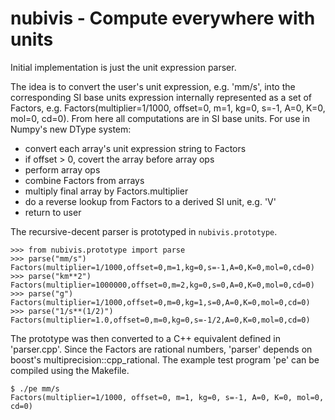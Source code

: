 # nubivis - Compute everywhere with units

Initial implementation is just the unit expression parser.

The idea is to convert the user's unit expression, e.g. 'mm/s', into the corresponding
SI base units expression internally represented as a set of Factors, e.g.
Factors(multiplier=1/1000, offset=0, m=1, kg=0, s=-1, A=0, K=0, mol=0, cd=0). From here
all computations are in SI base units. For use in Numpy's new DType system:
- convert each array's unit expression string to Factors
- if offset > 0, covert the array before array ops
- perform array ops
- combine Factors from arrays
- multiply final array by Factors.multiplier
- do a reverse lookup from Factors to a derived SI unit, e.g. 'V'
- return to user

The recursive-decent parser is prototyped in `nubivis.prototype`.
```
>>> from nubivis.prototype import parse
>>> parse("mm/s")
Factors(multiplier=1/1000,offset=0,m=1,kg=0,s=-1,A=0,K=0,mol=0,cd=0)
>>> parse("km**2")
Factors(multiplier=1000000,offset=0,m=2,kg=0,s=0,A=0,K=0,mol=0,cd=0)
>>> parse("g")
Factors(multiplier=1/1000,offset=0,m=0,kg=1,s=0,A=0,K=0,mol=0,cd=0)
>>> parse("1/s**(1/2)")
Factors(multiplier=1.0,offset=0,m=0,kg=0,s=-1/2,A=0,K=0,mol=0,cd=0)
```

The prototype was then converted to a C++ equivalent defined in 'parser.cpp'. Since
the Factors are rational numbers, 'parser' depends on boost's multiprecision::cpp_rational.
The example test program 'pe' can be compiled using the Makefile.

```
$ ./pe mm/s
Factors(multiplier=1/1000, offset=0, m=1, kg=0, s=-1, A=0, K=0, mol=0, cd=0)
```
